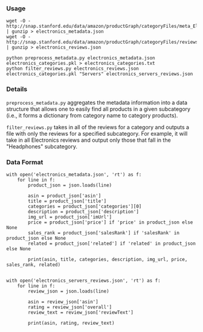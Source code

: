 
### Usage

```
wget -O - http://snap.stanford.edu/data/amazon/productGraph/categoryFiles/meta_Electronics.json.gz | gunzip > electronics_metadata.json
wget -O - http://snap.stanford.edu/data/amazon/productGraph/categoryFiles/reviews_Electronics_5.json.gz | gunzip > electronics_reviews.json

python preprocess_metadata.py electronics_metadata.json electronics_categories.pkl > electronics_categories.txt
python filter_reviews.py electronics_reviews.json electronics_categories.pkl "Servers" electronics_servers_reviews.json
```

### Details

`preprocess_metadata.py` aggregates the metadata information into a data structure that allows one to easily find all products in a given subcategory (i.e., it forms a dictionary from category name to category products).

`filter_reviews.py` takes in all of the reviews for a category and outputs a file with only the reviews for a specified subcategory. For example, it will take in all Electronics reviews and output only those that fall in the "Headphones" subcategory.


### Data Format
```
with open('electronics_metadata.json', 'rt') as f:
    for line in f:
        product_json = json.loads(line)

        asin = product_json['asin']
        title = product_json['title']
        categories = product_json['categories'][0]
        description = product_json['description']
        img_url = product_json['imUrl']
        price = product_json['price'] if 'price' in product_json else None
        sales_rank = product_json['salesRank'] if 'salesRank' in product_json else None
        related = product_json['related'] if 'related' in product_json else None

        print(asin, title, categories, description, img_url, price, sales_rank, related)


with open('electronics_servers_reviews.json', 'rt') as f:
    for line in f:
        review_json = json.loads(line)

        asin = review_json['asin']
        rating = review_json['overall']
        review_text = review_json['reviewText']

        print(asin, rating, review_text)
```
